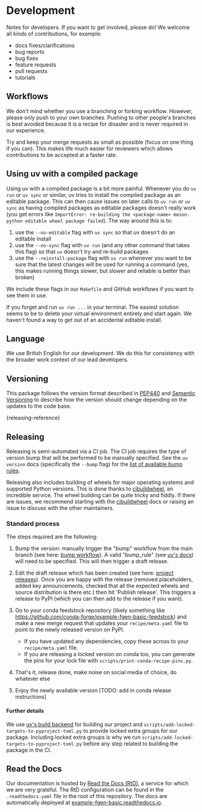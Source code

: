 # Development

Notes for developers.
If you want to get involved, please do!
We welcome all kinds of contributions, for example:

- docs fixes/clarifications
- bug reports
- bug fixes
- feature requests
- pull requests
- tutorials

## Workflows

<!---
This section is auto-generated by the copier template
and the text below is just a placeholder to get you started.
The workflows section will likely need to be updated
to be project specific as the project's norms are established.
-->

We don't mind whether you use a branching or forking workflow.
However, please only push to your own branches.
Pushing to other people's branches is best avoided because
it is a recipe for disaster
and is never required in our experience.

Try and keep your merge requests as small as possible
(focus on one thing if you can).
This makes life much easier for reviewers
which allows contributions to be accepted at a faster rate.

## Using uv with a compiled package

Using uv with a compiled package is a bit more painful.
Whenever you do `uv run` or `uv sync` or similar,
uv tries to install the compiled package as an editable package.
This can then cause issues on later calls to `uv run` or `uv sync`
as having compiled packages as editable packages doesn't really work
(you get errors like
`ImportError: re-building the <package-name> meson-python editable wheel package failed`).
The way around this is to:

1. use the `--no-editable` flag with `uv sync`
    so that uv doesn't do an editable install
1. use the `--no-sync` flag with `uv run`
    (and any other command that takes this flag)
    so that `uv` doesn't try and re-build packages
1. use the `--reinstall-package` flag with `uv run`
    whenever you want to be sure that the latest changes
    will be used for running a command
    (yes, this makes running things slower,
    but slower and reliable is better than broken)

We include these flags in our `Makefile` and GitHub workflows
if you want to see them in use.

If you forget and run `uv run ...` in your terminal.
The easiest solution seems to be to delete your virtual environment entirely and start again.
We haven't found a way to get out of an accidental editable install.

## Language

We use British English for our development.
We do this for consistency with the broader work context of our lead developers.

## Versioning

This package follows the version format described in [PEP440](https://peps.python.org/pep-0440/)
and [Semantic Versioning](https://semver.org/) to describe how the version
should change depending on the updates to the code base.

[](){releasing-reference}
## Releasing

Releasing is semi-automated via a CI job.
The CI job requires the type of version bump
that will be performed to be manually specified.
See the `uv version` docs (specifically the `--bump` flag) for the
[list of available bump rules](https://docs.astral.sh/uv/reference/cli/#uv-version).

Releasing also includes building of wheels for major operating systems and supported Python versions.
This is done thanks to [cibuildwheel](https://cibuildwheel.pypa.io/), an incredible service.
The wheel building can be quite tricky and fiddly.
If there are issues, we recommend starting with the [cibuildwheel](https://cibuildwheel.pypa.io/) docs
or raising an issue to discuss with the other maintainers.

### Standard process

The steps required are the following:

1. Bump the version: manually trigger the "bump" workflow from the main branch
   (see here: [bump workflow](https://github.com/openscm/example-fgen-basic/actions/workflows/bump.yaml)).
   A valid "bump_rule" (see [uv's docs](https://docs.astral.sh/uv/reference/cli/#uv-version))
   will need to be specified.
   This will then trigger a draft release.

1. Edit the draft release which has been created
   (see here:
   [project releases](https://github.com/openscm/example-fgen-basic/releases)).
   Once you are happy with the release
   (removed placeholders, added key announcements,
   checked that all the expected wheels and source distribution is there etc.)
   then hit 'Publish release'.
   This triggers a release to PyPI
   (which you can then add to the release if you want).

1. Go to your conda feedstock repository
   (likely something like https://github.com/conda-forge/example-fgen-basic-feedstock)
   and make a new merge request that updates your `recipe/meta.yaml` file
   to point to the newly released version on PyPI.

   - If you have updated any dependencies, copy these across to your `recipe/meta.yaml` file.
   - If you are releasing a locked version on conda too,
     you can generate the pins for your lock file with `scripts/print-conda-recipe-pins.py`.

1. That's it, release done, make noise on social media of choice, do whatever
   else

1. Enjoy the newly available version
[TODO: add in conda release instructions]

#### Further details

We use [uv's build backend](https://docs.astral.sh/uv/concepts/build-backend) for building our project
and `scripts/add-locked-targets-to-pyproject-toml.py`
to provide locked extra groups for our package.
Including locked extra groups is why we run `scripts/add-locked-targets-to-pyproject-toml.py`
before any step related to building the package in the CI.

## Read the Docs

Our documentation is hosted by [Read the Docs (RtD)](https://www.readthedocs.org/),
a service for which we are very grateful.
The RtD configuration can be found in the `.readthedocs.yaml` file
in the root of this repository.
The docs are automatically deployed at
[example-fgen-basic.readthedocs.io](https://example-fgen-basic.readthedocs.io/en/latest/).
